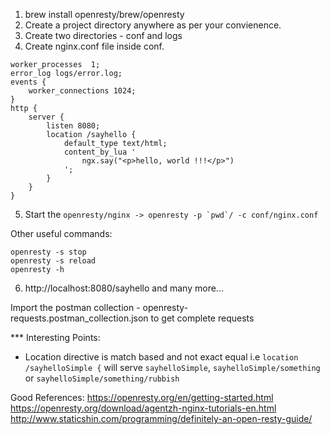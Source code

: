 1. brew install openresty/brew/openresty
2. Create a project directory anywhere as per your convienence.
3. Create two directories - conf and logs
4. Create nginx.conf file inside conf.
```$xslt
worker_processes  1;
error_log logs/error.log;
events {
    worker_connections 1024;
}
http {
    server {
        listen 8080;
        location /sayhello {
            default_type text/html;
            content_by_lua '
                ngx.say("<p>hello, world !!!</p>")
            ';
        }
    }
}
```
                                      
5. Start the ```openresty/nginx -> openresty -p `pwd`/ -c conf/nginx.conf```

Other useful commands:
```
openresty -s stop
openresty -s reload
openresty -h
```

6. http://localhost:8080/sayhello and many more...

Import the postman collection - openresty-requests.postman_collection.json to get complete requests



*** Interesting Points:

* Location directive is match based and not exact equal i.e ``` location /sayhelloSimple { ``` will serve ```sayhelloSimple```,
```sayhelloSimple/something``` or ```sayhelloSimple/something/rubbish```
   
Good References:
https://openresty.org/en/getting-started.html
https://openresty.org/download/agentzh-nginx-tutorials-en.html
http://www.staticshin.com/programming/definitely-an-open-resty-guide/
